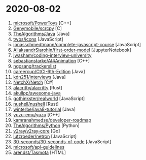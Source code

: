 # 2020-08-02

1. [microsoft/PowerToys](https://github.com/microsoft/PowerToys "Windows system utilities to maximize productivity") [C++]
2. [Genymobile/scrcpy](https://github.com/Genymobile/scrcpy "Display and control your Android device") [C]
3. [TheAlgorithms/Java](https://github.com/TheAlgorithms/Java "All Algorithms implemented in Java") [Java]
4. [twbs/icons](https://github.com/twbs/icons "Official open source SVG icon library for Bootstrap.") [JavaScript]
5. [jonasschmedtmann/complete-javascript-course](https://github.com/jonasschmedtmann/complete-javascript-course "Starter files, final projects and FAQ for my Complete JavaScript course") [JavaScript]
6. [AliaksandrSiarohin/first-order-model](https://github.com/AliaksandrSiarohin/first-order-model "This repository contains the source code for the paper First Order Motion Model for Image Animation") [JupyterNotebook]
7. [jwasham/coding-interview-university](https://github.com/jwasham/coding-interview-university "A complete computer science study plan to become a software engineer.") 
8. [sebastianstarke/AI4Animation](https://github.com/sebastianstarke/AI4Animation "Bringing Characters to Life with Computer Brains in Unity") [C++]
9. [ngosang/trackerslist](https://github.com/ngosang/trackerslist "Updated list of public BitTorrent trackers") 
10. [careercup/CtCI-6th-Edition](https://github.com/careercup/CtCI-6th-Edition "Cracking the Coding Interview 6th Ed. Solutions") [Java]
11. [kdn251/interviews](https://github.com/kdn251/interviews "Everything you need to know to get the job.") [Java]
12. [NetchX/Netch](https://github.com/NetchX/Netch "Game accelerator. Support Socks5, Shadowsocks, ShadowsocksR, V2Ray, Trojan proxies. UDP NAT FullCone") [C#]
13. [alacritty/alacritty](https://github.com/alacritty/alacritty "A cross-platform, GPU-accelerated terminal emulator") [Rust]
14. [akullpp/awesome-java](https://github.com/akullpp/awesome-java "A curated list of awesome frameworks, libraries and software for the Java programming language.") 
15. [gothinkster/realworld](https://github.com/gothinkster/realworld "The mother of all demo apps — Exemplary fullstack Medium.com clone powered by React, Angular, Node, Django, and many more 🏅") [JavaScript]
16. [nushell/nushell](https://github.com/nushell/nushell "A new type of shell") [Rust]
17. [winterbe/java8-tutorial](https://github.com/winterbe/java8-tutorial "Modern Java - A Guide to Java 8") [Java]
18. [yuzu-emu/yuzu](https://github.com/yuzu-emu/yuzu "Nintendo Switch Emulator") [C++]
19. [kamranahmedse/developer-roadmap](https://github.com/kamranahmedse/developer-roadmap "Roadmap to becoming a web developer in 2020") 
20. [TheAlgorithms/Python](https://github.com/TheAlgorithms/Python "All Algorithms implemented in Python") [Python]
21. [v2ray/v2ray-core](https://github.com/v2ray/v2ray-core "A platform for building proxies to bypass network restrictions.") [Go]
22. [lutzroeder/netron](https://github.com/lutzroeder/netron "Visualizer for neural network, deep learning and machine learning models") [JavaScript]
23. [30-seconds/30-seconds-of-code](https://github.com/30-seconds/30-seconds-of-code "Short JavaScript code snippets for all your development needs") [JavaScript]
24. [microsoft/api-guidelines](https://github.com/microsoft/api-guidelines "Microsoft REST API Guidelines") 
25. [arendst/Tasmota](https://github.com/arendst/Tasmota "Alternative firmware for ESP8266 with easy configuration using webUI, OTA updates, automation using timers or rules, expandability and entirely local control over MQTT, HTTP, Serial or KNX. Full documentation at") [HTML]
